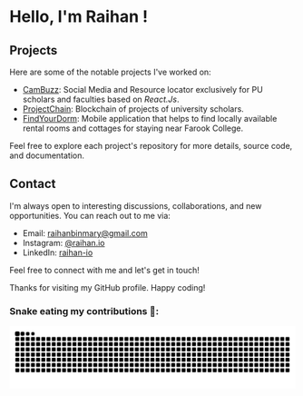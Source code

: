 # Hello, I'm Raihan !

## Projects

Here are some of the notable projects I've worked on:

- [CamBuzz](https://github.com/pu-raihan/CamBuzz): Social Media and Resource locator exclusively for PU scholars and faculties based on _React.Js_.
- [ProjectChain](https://github.com/pu-raihan/ProjectChain): Blockchain of projects of university scholars.
- [FindYourDorm](https://github.com/pu-raihan/FindYourDorm): Mobile application that helps to find locally available rental rooms and cottages for staying near Farook College.

Feel free to explore each project's repository for more details, source code, and documentation.

## Contact

I'm always open to interesting discussions, collaborations, and new opportunities. You can reach out to me via:

- Email: [raihanbinmary@gmail.com](mailto:raihanbinmary@gmail.com)
- Instagram: [@raihan.io](https://instagram.com/raihan.io)
- LinkedIn: [raihan-io](https://www.linkedin.com/in/raihan-io)

Feel free to connect with me and let's get in touch!

Thanks for visiting my GitHub profile. Happy coding!

### Snake eating my contributions 🐍:
<picture>
  <source media="(prefers-color-scheme: dark)" srcset="https://raw.githubusercontent.com/laurentiucozma12/laurentiucozma12/b6cefefa997f63e8b523dc66bc9a66f70fa22905/github-contribution-grid-snake-dark.svg" />
  <img alt="github-snake" src="https://raw.githubusercontent.com/laurentiucozma12/laurentiucozma12/b6cefefa997f63e8b523dc66bc9a66f70fa22905/github-contribution-grid-snake-dark.svg" />
</picture>
